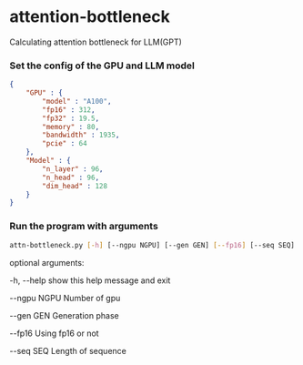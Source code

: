 # attention-bottleneck
 Calculating attention bottleneck for LLM(GPT)

### Set the config of the GPU and LLM model

```json
{
    "GPU" : {
        "model" : "A100",
        "fp16" : 312,
        "fp32" : 19.5,
        "memory" : 80,
        "bandwidth" : 1935,
        "pcie" : 64
    },
    "Model" : {
        "n_layer" : 96,
        "n_head" : 96,
        "dim_head" : 128
    }
}
```

### Run the program with arguments

```bash
attn-bottleneck.py [-h] [--ngpu NGPU] [--gen GEN] [--fp16] [--seq SEQ]
```

optional arguments:

  -h, --help   show this help message and exit
  
  --ngpu NGPU  Number of gpu
  
  --gen GEN    Generation phase
  
  --fp16       Using fp16 or not
  
  --seq SEQ    Length of sequence
